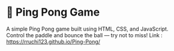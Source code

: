 # 🏓 Ping Pong Game

A simple Ping Pong game built using HTML, CSS, and JavaScript.  
Control the paddle and bounce the ball — try not to miss!
Link : https://rruchi123.github.io/Ping-Pong/
